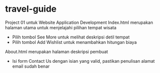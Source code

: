 # travel-guide
Project 01 untuk Website Application Development
Index.html merupakan halaman utama untuk menjelajahi pilihan tempat wisata
- Pilih tombol See More untuk melihat deskripsi detil tempat
- Pilih tombol Add Wishlist untuk menambahkan hitungan biaya

About.html merupakan halaman deskripsi pembuat
- Isi form Contact Us dengan isian yang valid, pastikan penulisan alamat email sudah benar
